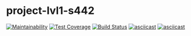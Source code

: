 # project-lvl1-s442
[![Maintainability](https://api.codeclimate.com/v1/badges/c066eed5c4b223019a1a/maintainability)](https://codeclimate.com/github/egupsv/project-lvl1-s442/maintainability)
[![Test Coverage](https://api.codeclimate.com/v1/badges/c066eed5c4b223019a1a/test_coverage)](https://codeclimate.com/github/egupsv/project-lvl1-s442/test_coverage)
[![Build Status](https://travis-ci.org/egupsv/project-lvl1-s442.svg?branch=master)](https://travis-ci.org/egupsv/project-lvl1-s442)
[![asciicast](https://asciinema.org/a/VxwaXtGEC3JcXFxxkrkoK3ONi.svg)](https://asciinema.org/a/VxwaXtGEC3JcXFxxkrkoK3ONi)
[![asciicast](https://asciinema.org/a/NLpilYDtThqb5VNs5tEFimmVu.svg)](https://asciinema.org/a/NLpilYDtThqb5VNs5tEFimmVu)

